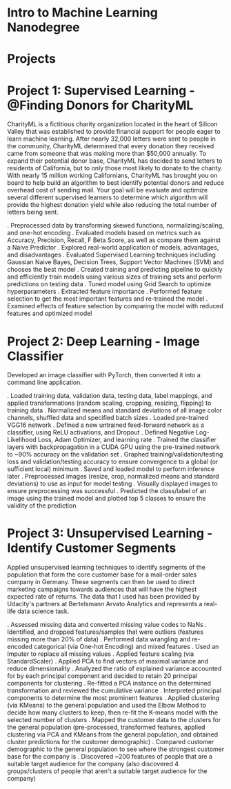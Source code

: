 # Intro to Machine Learning Nanodegree
# Projects
# Project 1: Supervised Learning - @Finding Donors for CharityML

CharityML is a fictitious charity organization located in the heart of Silicon Valley that was established to provide financial support for people eager to learn machine learning. After nearly 32,000 letters were sent to people in the community, CharityML determined that every donation they received came from someone that was making more than $50,000 annually. To expand their potential donor base, CharityML has decided to send letters to residents of California, but to only those most likely to donate to the charity. With nearly 15 million working Californians, CharityML has brought you on board to help build an algorithm to best identify potential donors and reduce overhead cost of sending mail. Your goal will be evaluate and optimize several different supervised learners to determine which algorithm will provide the highest donation yield while also reducing the total number of letters being sent.

. Preprocessed data by transforming skewed functions, normalizing/scaling, and one-hot encoding
. Evaluated models based on metrics such as Accuracy, Precision, Recall, F Beta Score, as well as compare them against a Naive Predictor
. Explored real-world application of models, advantages, and disadvantages
. Evaluated Supervised Learning techniques including Gaussian Naive Bayes, Decision Trees, Support Vector Machines (SVM) and chooses the best model
. Created training and predicting pipeline to quickly and efficiently train models using various sizes of training sets and perform predictions on testing data
. Tuned model using Grid Search to optimize hyperparameters
. Extracted feature importance
. Performed feature selection to get the most important features and re-trained the model
. Examined effects of feature selection by comparing the model with reduced features and optimized model

# Project 2: Deep Learning - Image Classifier

Developed an image classifier with PyTorch, then converted it into a command line application.

. Loaded training data, validation data, testing data, label mappings, and applied transformations (random scaling, cropping, resizing, flipping) to training data
. Normalized means and standard deviations of all image color channels, shuffled data and specified batch sizes
. Loaded pre-trained VGG16 network
. Defined a new untrained feed-forward network as a classifier, using ReLU activations, and Dropout
. Defined Negative Log-Likelihood Loss, Adam Optimizer, and learning rate
. Trained the classifier layers with backpropagation in a CUDA GPU using the pre-trained network to ~90% accuracy on the validation set
. Graphed training/validation/testing loss and validation/testing accuracy to ensure convergence to a global (or sufficient local) minimum
. Saved and loaded model to perform inference later
. Preprocessed images (resize, crop, normalized means and standard deviations) to use as input for model testing
. Visually displayed images to ensure preprocessing was successful
. Predicted the class/label of an image using the trained model and plotted top 5 classes to ensure the validity of the prediction

# Project 3: Unsupervised Learning - Identify Customer Segments

Applied unsupervised learning techniques to identify segments of the population that form the core customer base for a mail-order sales company in Germany. These segments can then be used to direct marketing campaigns towards audiences that will have the highest expected rate of returns. The data that I used has been provided by Udacity's partners at Bertelsmann Arvato Analytics and represents a real-life data science task.

. Assessed missing data and converted missing value codes to NaNs
. Identified, and dropped features/samples that were outliers (features missing more than 20% of data)
. Performed data wrangling and re-encoded categorical (via One-hot Encoding) and mixed features
. Used an Imputer to replace all missing values
. Applied feature scaling (via StandardScaler)
. Applied PCA to find vectors of maximal variance and reduce dimensionality
. Analyzed the ratio of explained variance accounted for by each principal component and decided to retain 20 principal components for clustering
. Re-fitted a PCA instance on the determined transformation and reviewed the cumulative variance
. Interpreted principal components to determine the most prominent features
. Applied clustering (via KMeans) to the general population and used the Elbow Method to decide how many clusters to keep, then re-fit the K-means model with the selected number   of clusters
. Mapped the customer data to the clusters for the general population (pre-processed, transformed features, applied clustering via PCA and KMeans from the general population,     and obtained cluster predictions for the customer demographic)
. Compared customer demographic to the general population to see where the strongest customer base for the company is
. Discovered ~200 features of people that are a suitable target audience for the company (also discovered 4 groups/clusters of people that aren't a suitable target audience for   the company)
